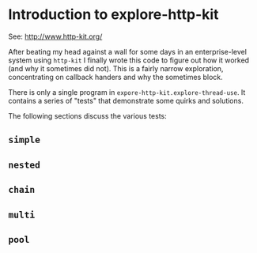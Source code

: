 # Introduction to explore-http-kit

See: http://www.http-kit.org/

After beating my head against a wall for some days in an enterprise-level
system using `http-kit` I finally wrote this code to figure out how it worked
(and why it sometimes did not). This is a fairly narrow exploration,
concentrating on callback handers and why the sometimes block.

There is only a single program in `expore-http-kit.explore-thread-use`.
It contains a series of "tests" that demonstrate some quirks and solutions.

The following sections discuss the various tests:

## `simple`

## `nested`

## `chain`

## `multi`

## `pool`

